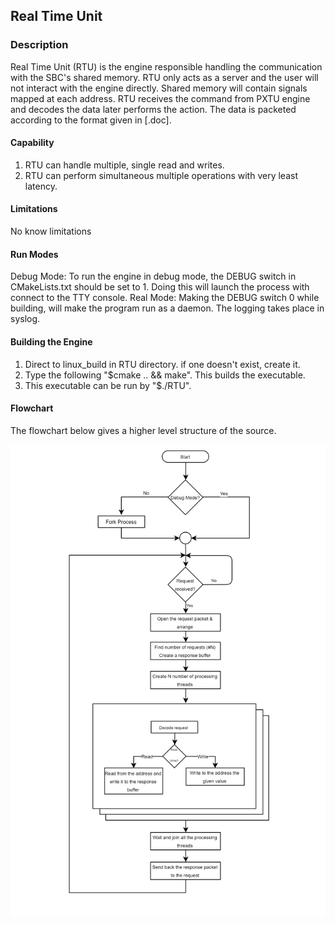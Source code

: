 ## Real Time Unit

### Description
Real Time Unit (RTU) is the engine responsible handling the communication with the SBC's shared memory. RTU only acts as a server and the user will not interact with the engine directly.
Shared memory will contain signals mapped at each address. RTU receives the command from PXTU engine and decodes the data later performs the action.
The data is packeted according to the format given in [.doc].

#### Capability
1. RTU can handle multiple, single read and writes.
2. RTU can perform simultaneous multiple operations with very least latency.

#### Limitations
No know limitations

#### Run Modes
Debug Mode: To run the engine in debug mode, the DEBUG switch in CMakeLists.txt should be set to 1. Doing this will launch the process with connect to the TTY console.
Real Mode: Making the DEBUG switch 0 while building, will make the program run as a daemon. The logging takes place in syslog.

#### Building the Engine
1. Direct to linux_build in RTU directory. if one doesn't exist, create it.
2. Type the following "$cmake .. && make". This builds the executable.
3. This executable can be run by "$./RTU".

#### Flowchart
The flowchart below gives a higher level structure of the source.

![Flowchart for RTU Engine](https://github.com/naveenspace7/falcon/blob/v0.3/Engines/RTU/doc/Flowchart.png)

